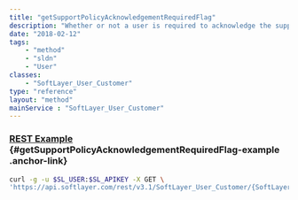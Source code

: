 ```yaml
---
title: "getSupportPolicyAcknowledgementRequiredFlag"
description: "Whether or not a user is required to acknowledge the support policy for portal access."
date: "2018-02-12"
tags:
    - "method"
    - "sldn"
    - "User"
classes:
    - "SoftLayer_User_Customer"
type: "reference"
layout: "method"
mainService : "SoftLayer_User_Customer"
---
```


### [REST Example](#getSupportPolicyAcknowledgementRequiredFlag-example) <a href="/article/rest/"><i class="fas fa-question"></i></a> {#getSupportPolicyAcknowledgementRequiredFlag-example .anchor-link} 
```bash
curl -g -u $SL_USER:$SL_APIKEY -X GET \
'https://api.softlayer.com/rest/v3.1/SoftLayer_User_Customer/{SoftLayer_User_CustomerID}/getSupportPolicyAcknowledgementRequiredFlag'
```
